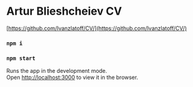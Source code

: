 # Artur Blieshcheiev CV

[https://github.com/Ivanzlatoff/CV/](https://github.com/Ivanzlatoff/CV/)

### `npm i`

### `npm start`

Runs the app in the development mode.\
Open [http://localhost:3000](http://localhost:3000) to view it in the browser.
